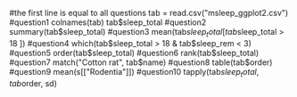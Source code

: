 #the first line is equal to all questions
tab = read.csv("msleep_ggplot2.csv")
#question1
colnames(tab)
tab$sleep_total
#question2
summary(tab$sleep_total)
#question3
mean(tab$sleep_total[ tab$sleep_total > 18 ])
#question4
which(tab$sleep_total > 18 & tab$sleep_rem < 3)
#question5
order(tab$sleep_total)
#question6
rank(tab$sleep_total)
#question7
match("Cotton rat", tab$name)
#question8
table(tab$order)
#question9
mean(s[["Rodentia"]])
#question10
tapply(tab$sleep_total, tab$order, sd)
